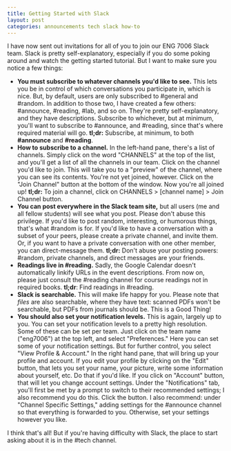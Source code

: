 ```yaml
---
title: Getting Started with Slack
layout: post
categories: announcements tech slack how-to
---
```

I have now sent out invitations for all of you to join our ENG 7006 Slack team. Slack is pretty self-explanatory, especially if you do some poking around and watch the getting started tutorial. But I want to make sure you notice a few things:

* **You must subscribe to whatever channels you'd like to see.** This lets you be in control of which conversations you participate in, which is nice. But, by default, users are only subscribed to #general and #random. In addition to those two, I have created a few others: #announce, #reading, #lab, and so on. They're pretty self-explanatory, and they have descriptions. Subscribe to whichever, but at minimum, you'll want to subscribe to #announce, and #reading, since that's where required material will go. **tl;dr:** Subscribe, at minimum, to both **#announce** and **#reading**.
* **How to subscribe to a channel.** In the left-hand pane, there's a list of channels. Simply click on the word "CHANNELS" at the top of the list, and you'll get a list of all the channels in our team. Click on the channel you'd like to join. This will take you to a "preview" of the channel, where you can see its contents. You're not yet joined, however. Click on the "Join Channel" button at the bottom of the window. Now you're all joined up! **tl;dr:** To join a channel, click on CHANNELS > [channel name] > Join Channel button.
* **You can post everywhere in the Slack team site,** but all users (me and all fellow students) will see what you post. Please don't abuse this privilege. If you'd like to post random, interesting, or humorous things, that's what #random is for. If you'd like to have a conversation with a subset of your peers, please create a private channel, and invite them. Or, if you want to have a private conversation with one other member, you can direct-message them. **tl;dr:** Don't abuse your posting powers: #random, private channels, and direct messages are your friends.
* **Readings live in #reading.** Sadly, the Google Calendar doesn't automatically linkify URLs in the event descriptions. From now on, please just consult the #reading channel for course readings not in required books. **tl;dr**: Find readings in #reading.
* **Slack is searchable.** This will make life happy for you. Please note that *files* are also searchable, where they have text: scanned PDFs won't be searchable, but PDFs from journals should be. This is a Good Thing!
* **You should also set your notification levels.** This is again, largely up to you. You can set your notification levels to a pretty high resolution. Some of these can be set per team. Just click on the team name ("eng7006") at the top left, and select "Preferences." Here you can set some of your notification settings. But for further control, you select "View Profile & Account." In the right hand pane, that will bring up your profile and account. If you edit your profile by clicking on the "Edit" button, that lets you set your name, your picture, write some information about yourself, etc. Do that if you'd like. If you click on "Account" button, that will let you change account settings. Under the "Notifications" tab, you'll first be met by a prompt to switch to their recommended settings; I also recommend you do this. Click the button. I also recommend: under "Channel Specific Settings," adding settings for the #announce channel so that everything is forwarded to you. Otherwise, set your settings however you like.

I think that's all! But if you're having difficulty with Slack, the place to start asking about it is in the #tech channel.
